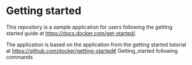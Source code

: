 # Getting started

This repository is a sample application for users following the getting started guide at https://docs.docker.com/get-started/.

The application is based on the application from the getting started tutorial at https://github.com/docker/getting-started# Getting_started following commands

